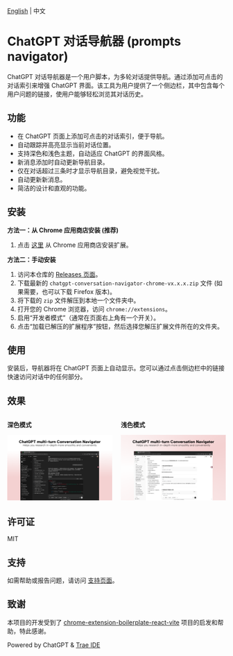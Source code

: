 [English](./README.md) | 中文

# ChatGPT 对话导航器 (prompts navigator)

ChatGPT 对话导航器是一个用户脚本，为多轮对话提供导航。通过添加可点击的对话索引来增强 ChatGPT 界面。该工具为用户提供了一个侧边栏，其中包含每个用户问题的链接，使用户能够轻松浏览其对话历史。

## 功能

- 在 ChatGPT 页面上添加可点击的对话索引，便于导航。
- 自动跟踪并高亮显示当前对话位置。
- 支持深色和浅色主题，自动适应 ChatGPT 的界面风格。
- 新消息添加时自动更新导航目录。
- 仅在对话超过三条时才显示导航目录，避免视觉干扰。
- 自动更新新消息。
- 简洁的设计和直观的功能。

## 安装

**方法一：从 Chrome 应用商店安装 (推荐)**

1. 点击 [这里](https://chromewebstore.google.com/detail/chatgpt-%E5%AF%B9%E8%AF%9D%E5%AF%BC%E8%88%AA%E5%99%A8/phelhffecoejnegmdnboboofmhhmhlcf) 从 Chrome 应用商店安装扩展。

**方法二：手动安装**

1.  访问本仓库的 [Releases 页面](https://github.com/tianyw0/ai-conversation-navigator/releases)。
2.  下载最新的 `chatgpt-conversation-navigator-chrome-vx.x.x.zip` 文件 (如果需要，也可以下载 Firefox 版本)。
3.  将下载的 `zip` 文件解压到本地一个文件夹中。
4.  打开您的 Chrome 浏览器，访问 `chrome://extensions`。
5.  启用“开发者模式”（通常在页面右上角有一个开关）。
6.  点击“加载已解压的扩展程序”按钮，然后选择您解压扩展文件所在的文件夹。

## 使用

安装后，导航器将在 ChatGPT 页面上自动显示。您可以通过点击侧边栏中的链接快速访问对话中的任何部分。

## 效果

<div style="display: flex; justify-content: space-between;">
  <div style="flex: 1; margin-right: 10px;">
    <p><strong>深色模式</strong></p>
    <img src="./docs/promotional_material/chatgpt-navigator-dark.png" alt="Dark Mode Demo" style="width: 100%;">
  </div>
  <div style="flex: 1; margin-left: 10px;">
    <p><strong>浅色模式</strong></p>
    <img src="./docs/promotional_material/chatgpt-navigator-light.png" alt="Light Mode Demo" style="width: 100%;">
  </div>
</div>

## 许可证

MIT

## 支持

如需帮助或报告问题，请访问 [支持页面](https://github.com/tianyw0/ai-conversation-navigator/issues)。

## 致谢

本项目的开发受到了 [chrome-extension-boilerplate-react-vite](https://github.com/Jonghakseo/chrome-extension-boilerplate-react-vite) 项目的启发和帮助，特此感谢。

Powered by ChatGPT & [Trae IDE](https://www.trae.ai/)